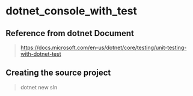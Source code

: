 # dotnet_console_with_test

## Reference from dotnet Document
>https://docs.microsoft.com/en-us/dotnet/core/testing/unit-testing-with-dotnet-test

## Creating the source project
>dotnet new sln
